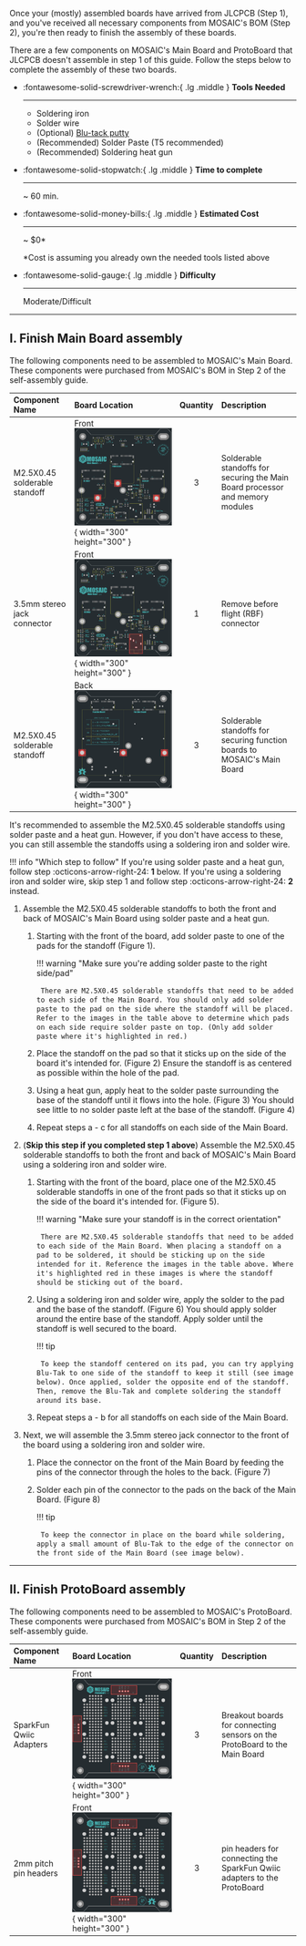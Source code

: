 Once your (mostly) assembled boards have arrived from JLCPCB (Step 1), and you've received all necessary components from MOSAIC's BOM (Step 2), you're then ready to finish the assembly of these boards.

There are a few components on MOSAIC's Main Board and ProtoBoard that JLCPCB doesn't assemble in step 1 of this guide. Follow the steps below to complete the assembly of these two boards. 

<div class="grid cards" markdown>

-   :fontawesome-solid-screwdriver-wrench:{ .lg .middle } __Tools Needed__

    ---

    - Soldering iron
    - Solder wire
    - (Optional) [Blu-tack putty](https://en.wikipedia.org/wiki/Blu_Tack)
    - (Recommended) Solder Paste (T5 recommended)
    - (Recommended) Soldering heat gun


-   :fontawesome-solid-stopwatch:{ .lg .middle } __Time to complete__

    ---

    ~ 60 min.

-   :fontawesome-solid-money-bills:{ .lg .middle } __Estimated Cost__

    ---

    ~ $0*

    *Cost is assuming you already own the needed tools listed above

-   :fontawesome-solid-gauge:{ .lg .middle } __Difficulty__

    ---

    Moderate/Difficult

</div>

---

## I. Finish Main Board assembly

The following components need to be assembled to MOSAIC's Main Board. These components were purchased from MOSAIC's BOM in Step 2 of the self-assembly guide.

| Component Name | Board Location                                                                                  | Quantity | Description            |
| :----------- | :------------------------------------------------------------------------------------------- | :-------------: | :--------------------- |
| M2.5X0.45 solderable standoff | Front ![Front standoffs](images/front_standoffs.png){ width="300" height="300" }  | 3 | Solderable standoffs for securing the Main Board processor and memory modules |
| 3.5mm stereo jack connector | Front ![3.5mm stereo jack connector](images/rbf_conn.png){ width="300" height="300" }  | 1 | Remove before flight (RBF) connector |
| M2.5X0.45 solderable standoff | Back ![Back standoffs](images/back_standoffs.png){ width="300" height="300" }  | 3 | Solderable standoffs for securing function boards to MOSAIC's Main Board |

It's recommended to assemble the M2.5X0.45 solderable standoffs using solder paste and a heat gun. However, if you don't have access to these, you can still assemble the standoffs using a soldering iron and solder wire. 

!!! info "Which step to follow"
    If you're using solder paste and a heat gun, follow step :octicons-arrow-right-24: **1** below. If you're using a soldering iron and solder wire, skip step 1 and follow step :octicons-arrow-right-24: **2** instead.

1. Assemble the M2.5X0.45 solderable standoffs to both the front and back of MOSAIC's Main Board using solder paste and a heat gun.

    1. Starting with the front of the board, add solder paste to one of the pads for the standoff (Figure 1).

        !!! warning "Make sure you're adding solder paste to the right side/pad"

            There are M2.5X0.45 solderable standoffs that need to be added to each side of the Main Board. You should only add solder paste to the pad on the side where the standoff will be placed. Refer to the images in the table above to determine which pads on each side require solder paste on top. (Only add solder paste where it's highlighted in red.)

    2. Place the standoff on the pad so that it sticks up on the side of the board it's intended for. (Figure 2) Ensure the standoff is as centered as possible within the hole of the pad.
    3. Using a heat gun, apply heat to the solder paste surrounding the base of the standoff until it flows into the hole. (Figure 3) You should see little to no solder paste left at the base of the standoff. (Figure 4)
    4. Repeat steps a - c for all standoffs on each side of the Main Board. 

2. (**Skip this step if you completed step 1 above**) Assemble the M2.5X0.45 solderable standoffs to both the front and back of MOSAIC's Main Board using a soldering iron and solder wire.

    1. Starting with the front of the board, place one of the M2.5X0.45 solderable standoffs in one of the front pads so that it sticks up on the side of the board it's intended for. (Figure 5).

        !!! warning "Make sure your standoff is in the correct orientation"

            There are M2.5X0.45 solderable standoffs that need to be added to each side of the Main Board. When placing a standoff on a pad to be soldered, it should be sticking up on the side intended for it. Reference the images in the table above. Where it's highlighted red in these images is where the standoff should be sticking out of the board. 

    2. Using a soldering iron and solder wire, apply the solder to the pad and the base of the standoff. (Figure 6) You should apply solder around the entire base of the standoff. Apply solder until the standoff is well secured to the board. 

        !!! tip

            To keep the standoff centered on its pad, you can try applying Blu-Tak to one side of the standoff to keep it still (see image below). Once applied, solder the opposite end of the standoff. Then, remove the Blu-Tak and complete soldering the standoff around its base.

    3. Repeat steps a - b for all standoffs on each side of the Main Board. 

3. Next, we will assemble the 3.5mm stereo jack connector to the front of the board using a soldering iron and solder wire. 

    1. Place the connector on the front of the Main Board by feeding the pins of the connector through the holes to the back. (Figure 7)

    2. Solder each pin of the connector to the pads on the back of the Main Board. (Figure 8)

        !!! tip

            To keep the connector in place on the board while soldering, apply a small amount of Blu-Tak to the edge of the connector on the front side of the Main Board (see image below).

---

## II. Finish ProtoBoard assembly

The following components need to be assembled to MOSAIC's ProtoBoard. These components were purchased from MOSAIC's BOM in Step 2 of the self-assembly guide.

| Component Name | Board Location                                                                                  | Quantity | Description            |
| :----------- | :------------------------------------------------------------------------------------------- | :-------------: | :--------------------- |
| SparkFun Qwiic Adapters | Front ![Qwiic Adapters](images/qwiic_locations.png){ width="300" height="300" }  | 3 | Breakout boards for connecting sensors on the ProtoBoard to the Main Board |
| 2mm pitch pin headers | Front ![2mm pitch pin headers](images/qwiic_locations.png){ width="300" height="300" }  | 3 | pin headers for connecting the SparkFun Qwiic adapters to the ProtoBoard |